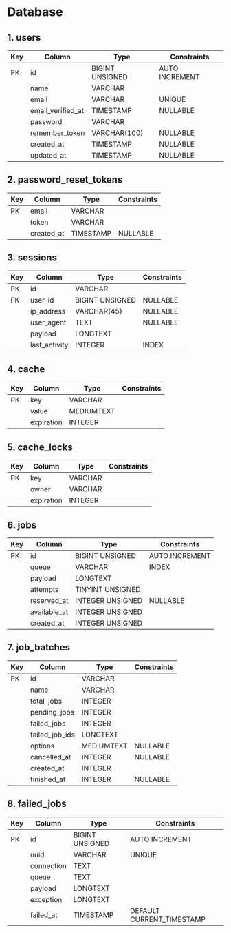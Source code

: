 # Database

## 1. users

| Key | Column            | Type            | Constraints    |
| --- | ----------------- | --------------- | -------------- |
| PK  | id                | BIGINT UNSIGNED | AUTO INCREMENT |
|     | name              | VARCHAR         |                |
|     | email             | VARCHAR         | UNIQUE         |
|     | email_verified_at | TIMESTAMP       | NULLABLE       |
|     | password          | VARCHAR         |                |
|     | remember_token    | VARCHAR(100)    | NULLABLE       |
|     | created_at        | TIMESTAMP       | NULLABLE       |
|     | updated_at        | TIMESTAMP       | NULLABLE       |

## 2. password_reset_tokens

| Key | Column     | Type      | Constraints |
| --- | ---------- | --------- | ----------- |
| PK  | email      | VARCHAR   |             |
|     | token      | VARCHAR   |             |
|     | created_at | TIMESTAMP | NULLABLE    |

## 3. sessions

| Key | Column        | Type            | Constraints |
| --- | ------------- | --------------- | ----------- |
| PK  | id            | VARCHAR         |             |
| FK  | user_id       | BIGINT UNSIGNED | NULLABLE    |
|     | ip_address    | VARCHAR(45)     | NULLABLE    |
|     | user_agent    | TEXT            | NULLABLE    |
|     | payload       | LONGTEXT        |             |
|     | last_activity | INTEGER         | INDEX       |

## 4. cache

| Key | Column     | Type       | Constraints |
| --- | ---------- | ---------- | ----------- |
| PK  | key        | VARCHAR    |             |
|     | value      | MEDIUMTEXT |             |
|     | expiration | INTEGER    |             |

## 5. cache_locks

| Key | Column     | Type    | Constraints |
| --- | ---------- | ------- | ----------- |
| PK  | key        | VARCHAR |             |
|     | owner      | VARCHAR |             |
|     | expiration | INTEGER |             |

## 6. jobs

| Key | Column       | Type             | Constraints    |
| --- | ------------ | ---------------- | -------------- |
| PK  | id           | BIGINT UNSIGNED  | AUTO INCREMENT |
|     | queue        | VARCHAR          | INDEX          |
|     | payload      | LONGTEXT         |                |
|     | attempts     | TINYINT UNSIGNED |                |
|     | reserved_at  | INTEGER UNSIGNED | NULLABLE       |
|     | available_at | INTEGER UNSIGNED |                |
|     | created_at   | INTEGER UNSIGNED |                |

## 7. job_batches

| Key | Column         | Type       | Constraints |
| --- | -------------- | ---------- | ----------- |
| PK  | id             | VARCHAR    |             |
|     | name           | VARCHAR    |             |
|     | total_jobs     | INTEGER    |             |
|     | pending_jobs   | INTEGER    |             |
|     | failed_jobs    | INTEGER    |             |
|     | failed_job_ids | LONGTEXT   |             |
|     | options        | MEDIUMTEXT | NULLABLE    |
|     | cancelled_at   | INTEGER    | NULLABLE    |
|     | created_at     | INTEGER    |             |
|     | finished_at    | INTEGER    | NULLABLE    |

## 8. failed_jobs

| Key | Column     | Type            | Constraints               |
| --- | ---------- | --------------- | ------------------------- |
| PK  | id         | BIGINT UNSIGNED | AUTO INCREMENT            |
|     | uuid       | VARCHAR         | UNIQUE                    |
|     | connection | TEXT            |                           |
|     | queue      | TEXT            |                           |
|     | payload    | LONGTEXT        |                           |
|     | exception  | LONGTEXT        |                           |
|     | failed_at  | TIMESTAMP       | DEFAULT CURRENT_TIMESTAMP |
